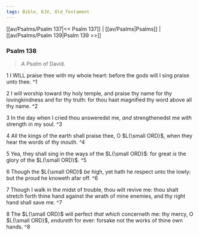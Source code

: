 ```yaml
---
tags: Bible, KJV, Old_Testament
---
```


[[av/Psalms/Psalm 137|<< Psalm 137]] | [[av/Psalms|Psalms]] | [[av/Psalms/Psalm 139|Psalm 139 >>]]

### Psalm 138

> _A_ _Psalm_ of David.

1 I WILL praise thee with my whole heart: before the gods will I sing praise unto thee. ^1

2 I will worship toward thy holy temple, and praise thy name for thy lovingkindness and for thy truth: for thou hast magnified thy word above all thy name. ^2

3 In the day when I cried thou answeredst me, _and_ strengthenedst me _with_ strength in my soul. ^3

4 All the kings of the earth shall praise thee, O $L{\small ORD}$, when they hear the words of thy mouth. ^4

5 Yea, they shall sing in the ways of the $L{\small ORD}$: for great _is_ the glory of the $L{\small ORD}$. ^5

6 Though the $L{\small ORD}$ _be_ high, yet hath he respect unto the lowly: but the proud he knoweth afar off. ^6

7 Though I walk in the midst of trouble, thou wilt revive me: thou shalt stretch forth thine hand against the wrath of mine enemies, and thy right hand shall save me. ^7

8 The $L{\small ORD}$ will perfect _that_ _which_ concerneth me: thy mercy, O $L{\small ORD}$, _endureth_ for ever: forsake not the works of thine own hands. ^8
